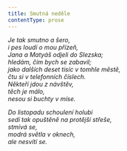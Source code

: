 ```yaml
---
title: Smutná neděle
contentType: prose
---
```


_Je tak smutno a šero,  
i pes loudí o mou přízeň,  
Jana a Matyáš odjeli do Slezska;  
hledám, čím bych se zabavil;  
jako dalších deset tisíc v tomhle městě,  
čtu si v telefonních číslech.  
Někteří jdou z návštěv,  
těch je málo,  
nesou si buchty v míse._

_Do listopadu schoulení holubi  
sedí tak opuštěně na protější střeše,  
stmívá se,  
modrá světla v oknech,  
ale nesvítí se._
